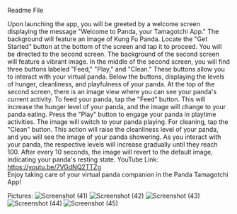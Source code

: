 Readme File

Upon launching the app, you will be greeted by a welcome screen displaying the message "Welcome to Panda, your Tamagotchi App." The background will feature an image of Kung Fu Panda.
Locate the "Get Started" button at the bottom of the screen and tap it to proceed.
You will be directed to the second screen.
The background of the second screen will feature a vibrant image.
In the middle of the second screen, you will find three buttons labeled "Feed," "Play," and "Clean." These buttons allow you to interact with your virtual panda.
Below the buttons, displaying the levels of hunger, cleanliness, and playfulness of your panda.
At the top of the second screen, there is an image view where you can see your panda's current activity.
To feed your panda, tap the "Feed" button. This will increase the hunger level of your panda, and the image will change to your panda eating.
Press the "Play" button to engage your panda in playtime activities. The image will switch to your panda playing.
For cleaning, tap the "Clean" button. This action will raise the cleanliness level of your panda, and you will see the image of your panda showering.
As you interact with your panda, the respective levels will increase gradually until they reach 100.
After every 10 seconds, the image will revert to the default image, indicating your panda's resting state.
YouTube Link: https://youtu.be/7VGdNQ2TTZg  
Enjoy taking care of your virtual panda companion in the Panda Tamagotchi App!

Pictures:
![Screenshot (41)](https://github.com/st10443422-ZobayerAhmed/MyTamagotchiApp_ST10443422/assets/164514671/2fc4f217-83af-49ad-941c-53058819c4ad)
![Screenshot (42)](https://github.com/st10443422-ZobayerAhmed/MyTamagotchiApp_ST10443422/assets/164514671/f90668b2-2aa1-4374-ab83-c34a17e06e47)
![Screenshot (43)](https://github.com/st10443422-ZobayerAhmed/MyTamagotchiApp_ST10443422/assets/164514671/66fa2a87-ea63-4e40-8256-bd56d5f42218)
![Screenshot (44)](https://github.com/st10443422-ZobayerAhmed/MyTamagotchiApp_ST10443422/assets/164514671/f5473aed-b031-48ce-a105-e4e879b0f9ee)
![Screenshot (45)](https://github.com/st10443422-ZobayerAhmed/MyTamagotchiApp_ST10443422/assets/164514671/c030ac62-d79a-4aeb-a1e1-ac265afd4cfd)
